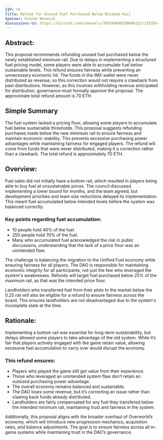 ```yaml
---
IIP: 74
Title: Refund for Unused Fuel Purchased Below Minimum Rail
Sponsor: Kieran Warwick
discussions-to: https://discord.com/channels/760344898200666112/1353554628830302210
---
```


## Abstract:
This proposal recommends refunding unused fuel purchased below the newly established minimum rail. Due to delays in implementing a structured fuel pricing model, some players were able to accumulate fuel below sustainable levels. This refund ensures fairness while preventing an unnecessary economic hit. The funds in the IMX wallet were never distributed as revenue, so this correction would not require a clawback from past distributions. However, as this involves withholding revenue anticipated for distribution, governance must formally approve the proposal. The approximate total refund amount is 70 ETH.

## Simple Summary
The fuel system lacked a pricing floor, allowing some players to accumulate fuel below sustainable thresholds. This proposal suggests refunding purchases made below the new minimum rail to ensure fairness and maintain economic stability. This prevents excessive purchasing power advantages while maintaining fairness for engaged players. The refund will come from funds that were never distributed, making it a correction rather than a clawback. The total refund is approximately 70 ETH.

## Overview:
Fuel sales did not initially have a bottom rail, which resulted in players being able to buy fuel at unsustainable prices. The council discussed implementing a lower bound for months, and the team agreed, but development priorities and team size reductions delayed its implementation. This meant fuel accumulated below intended levels before the system was balanced correctly.

### Key points regarding fuel accumulation:
- 10 people hold 40% of the fuel.
- 250 people hold 70% of the fuel.
- Many who accumulated fuel acknowledged the risk in public discussions, understanding that the lack of a price floor was an unintended flaw.

The challenge is balancing the migration to the Unified Fuel economy while ensuring fairness for all players. The DAO is responsible for maintaining economic integrity for all participants, not just the few who leveraged the system's weaknesses. Refunds will target fuel purchased below 25% of the maximum rail, as that was the intended price floor.

Landholders who transferred fuel from their plots to the market below the 0.25 rail will also be eligible for a refund to ensure fairness across the board. This ensures landholders are not disadvantaged due to the system's incomplete state at the time.

## Rationale:
Implementing a bottom rail was essential for long-term sustainability, but delays allowed some players to take advantage of the old system. While it’s fair that players actively engaged with the game retain value, allowing excessive fuel accumulation to carry over would disrupt the economy.

### This refund ensures:
- Players who played the game still got value from their experience.
- Those who leveraged an unintended system flaw don’t retain an outsized purchasing power advantage.
- The overall economy remains balanced and sustainable.
- The DAO loses some revenue, but it’s correcting an issue rather than clawing back funds already distributed.
- Landholders are fairly compensated for any fuel they transfered below the intended minimum rail, maintaining trust and fairness in the system.

Additionally, this proposal aligns with the broader overhaul of Overworld’s economy, which will introduce new progression mechanics, acquisition rates, and balance adjustments. The goal is to ensure fairness across all in-game systems while maintaining trust in the DAO’s governance.
